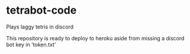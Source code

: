 # tetrabot-code
Plays laggy tetris in discord

This repository is ready to deploy to heroku aside from missing a discord bot key in 'token.txt'
